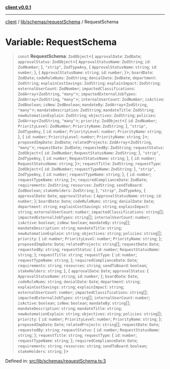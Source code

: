 [**client v0.0.1**](../../../../README.md)

***

[client](../../../../README.md) / [lib/schemas/requestSchema](../README.md) / RequestSchema

# Variable: RequestSchema

> `const` **RequestSchema**: `ZodObject`\<\{ `approvalDate`: `ZodDate`; `approvalStatus`: `ZodObject`\<\{ `ApprovalStatusName`: `ZodString`; `id`: `ZodNumber`; \}, `"strip"`, `ZodTypeAny`, \{ `ApprovalStatusName`: `string`; `id`: `number`; \}, \{ `ApprovalStatusName`: `string`; `id`: `number`; \}\>; `boardDate`: `ZodDate`; `codeRuleNums`: `ZodString`; `denialDate`: `ZodDate`; `department`: `ZodString`; `explainCostSavings`: `ZodString`; `explainImpact`: `ZodString`; `externalUserCount`: `ZodNumber`; `impactedClassifications`: `ZodArray`\<`ZodString`, `"many"`\>; `impactedExternalJobTypes`: `ZodArray`\<`ZodString`, `"many"`\>; `internalUserCount`: `ZodNumber`; `isActive`: `ZodBoolean`; `isNew`: `ZodBoolean`; `mandateBy`: `ZodArray`\<`ZodString`, `"many"`\>; `mandateDescription`: `ZodString`; `mandateTitle`: `ZodString`; `newAutomationExplain`: `ZodString`; `objectives`: `ZodString`; `policies`: `ZodArray`\<`ZodString`, `"many"`\>; `priority`: `ZodObject`\<\{ `id`: `ZodNumber`; `PriorityLevel`: `ZodNumber`; `PriorityName`: `ZodString`; \}, `"strip"`, `ZodTypeAny`, \{ `id`: `number`; `PriorityLevel`: `number`; `PriorityName`: `string`; \}, \{ `id`: `number`; `PriorityLevel`: `number`; `PriorityName`: `string`; \}\>; `proposedImpDate`: `ZodDate`; `relatedProjects`: `ZodArray`\<`ZodString`, `"many"`\>; `requestDate`: `ZodDate`; `requestedBy`: `ZodString`; `requestStatus`: `ZodObject`\<\{ `id`: `ZodNumber`; `RequestStatusName`: `ZodString`; \}, `"strip"`, `ZodTypeAny`, \{ `id`: `number`; `RequestStatusName`: `string`; \}, \{ `id`: `number`; `RequestStatusName`: `string`; \}\>; `requestTitle`: `ZodString`; `requestType`: `ZodObject`\<\{ `id`: `ZodNumber`; `requestTypeName`: `ZodString`; \}, `"strip"`, `ZodTypeAny`, \{ `id`: `number`; `requestTypeName`: `string`; \}, \{ `id`: `number`; `requestTypeName`: `string`; \}\>; `requiredComplianceDate`: `ZodDate`; `requirements`: `ZodString`; `resources`: `ZodString`; `sendToBoard`: `ZodBoolean`; `stakeHolders`: `ZodString`; \}, `"strip"`, `ZodTypeAny`, \{ `approvalDate`: `Date`; `approvalStatus`: \{ `ApprovalStatusName`: `string`; `id`: `number`; \}; `boardDate`: `Date`; `codeRuleNums`: `string`; `denialDate`: `Date`; `department`: `string`; `explainCostSavings`: `string`; `explainImpact`: `string`; `externalUserCount`: `number`; `impactedClassifications`: `string`[]; `impactedExternalJobTypes`: `string`[]; `internalUserCount`: `number`; `isActive`: `boolean`; `isNew`: `boolean`; `mandateBy`: `string`[]; `mandateDescription`: `string`; `mandateTitle`: `string`; `newAutomationExplain`: `string`; `objectives`: `string`; `policies`: `string`[]; `priority`: \{ `id`: `number`; `PriorityLevel`: `number`; `PriorityName`: `string`; \}; `proposedImpDate`: `Date`; `relatedProjects`: `string`[]; `requestDate`: `Date`; `requestedBy`: `string`; `requestStatus`: \{ `id`: `number`; `RequestStatusName`: `string`; \}; `requestTitle`: `string`; `requestType`: \{ `id`: `number`; `requestTypeName`: `string`; \}; `requiredComplianceDate`: `Date`; `requirements`: `string`; `resources`: `string`; `sendToBoard`: `boolean`; `stakeHolders`: `string`; \}, \{ `approvalDate`: `Date`; `approvalStatus`: \{ `ApprovalStatusName`: `string`; `id`: `number`; \}; `boardDate`: `Date`; `codeRuleNums`: `string`; `denialDate`: `Date`; `department`: `string`; `explainCostSavings`: `string`; `explainImpact`: `string`; `externalUserCount`: `number`; `impactedClassifications`: `string`[]; `impactedExternalJobTypes`: `string`[]; `internalUserCount`: `number`; `isActive`: `boolean`; `isNew`: `boolean`; `mandateBy`: `string`[]; `mandateDescription`: `string`; `mandateTitle`: `string`; `newAutomationExplain`: `string`; `objectives`: `string`; `policies`: `string`[]; `priority`: \{ `id`: `number`; `PriorityLevel`: `number`; `PriorityName`: `string`; \}; `proposedImpDate`: `Date`; `relatedProjects`: `string`[]; `requestDate`: `Date`; `requestedBy`: `string`; `requestStatus`: \{ `id`: `number`; `RequestStatusName`: `string`; \}; `requestTitle`: `string`; `requestType`: \{ `id`: `number`; `requestTypeName`: `string`; \}; `requiredComplianceDate`: `Date`; `requirements`: `string`; `resources`: `string`; `sendToBoard`: `boolean`; `stakeHolders`: `string`; \}\>

Defined in: [src/lib/schemas/requestSchema.ts:3](https://github.com/petelc/WMS/blob/0ba5e61a5ede3de744df1a5839724fa19a2a534f/client/src/lib/schemas/requestSchema.ts#L3)
